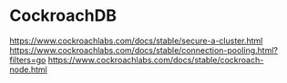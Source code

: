 # CockroachDB

https://www.cockroachlabs.com/docs/stable/secure-a-cluster.html
https://www.cockroachlabs.com/docs/stable/connection-pooling.html?filters=go
https://www.cockroachlabs.com/docs/stable/cockroach-node.html
